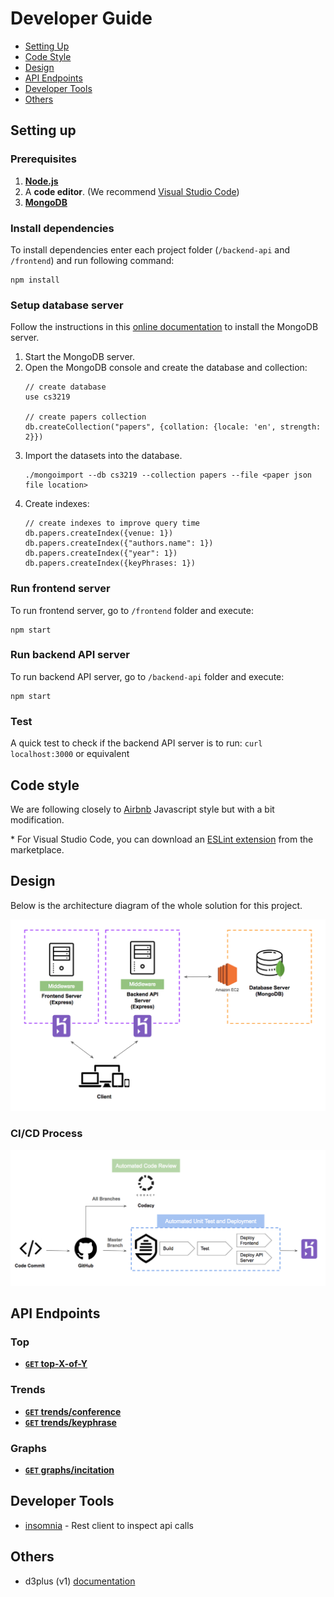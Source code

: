 # Developer Guide

* [Setting Up](#setting-up)
* [Code Style](#code-style)
* [Design](#design)
* [API Endpoints](#api-endpoints)
* [Developer Tools](#developer-tools)
* [Others](#others)

## Setting up
### Prerequisites

1. [**Node.js**](https://nodejs.org/en/download/)
2. A **code editor**. (We recommend [Visual Studio Code](https://code.visualstudio.com/))
3. [**MongoDB**](https://www.mongodb.com/download-center#community)

### Install dependencies
To install dependencies enter each project folder (`/backend-api` and `/frontend`) and run following command:
``` 
npm install
```

### Setup database server
Follow the instructions in this [online documentation](https://docs.mongodb.com/manual/administration/install-community/) to install the MongoDB server.

1. Start the MongoDB server.
2. Open the MongoDB console and create the database and collection:
   <br/>
   ```
   // create database
   use cs3219

   // create papers collection
   db.createCollection("papers", {collation: {locale: 'en', strength: 2}})
   ```
4. Import the datasets into the database.
   <br/>
   ```
   ./mongoimport --db cs3219 --collection papers --file <paper json file location>
   ```
5. Create indexes:
   <br/>
   ```
   // create indexes to improve query time
   db.papers.createIndex({venue: 1})
   db.papers.createIndex({"authors.name": 1})
   db.papers.createIndex({"year": 1})
   db.papers.createIndex({keyPhrases: 1})
   ```
### Run frontend server
To run frontend server, go to `/frontend` folder and execute:
```
npm start
```

### Run backend API server
To run backend API server, go to `/backend-api` folder and execute:
```
npm start
```

### Test
A quick test to check if the backend API server is to run:
`curl localhost:3000` or equivalent

## Code style
We are following closely to [Airbnb](https://github.com/airbnb/javascript) Javascript style but with a bit modification.

&ast; For Visual Studio Code, you can download an [ESLint extension](https://marketplace.visualstudio.com/items?itemName=dbaeumer.vscode-eslint) from the marketplace.

## Design
Below is the architecture diagram of the whole solution for this project.

<img src="images/architecture.png" width="600"><br>

### CI/CD Process

<img src="images/ci_cd_process.png" width="600"><br>

## API Endpoints
### Top
- **[<code>GET</code> top-X-of-Y](endpoints/top-X-of-Y/GET_top-X-of-Y.md)**

### Trends
- **[<code>GET</code> trends/conference](endpoints/trends/GET_conference.md)**
- **[<code>GET</code> trends/keyphrase](endpoints/trends/GET_keyphrase.md)**

### Graphs
- **[<code>GET</code> graphs/incitation](endpoints/graphs/GET_incitation.md)**

## Developer Tools

* [insomnia](https://insomnia.rest/download/) - Rest client to inspect api calls

## Others

- d3plus (v1) [documentation](https://github.com/alexandersimoes/d3plus/wiki/Visualizations)
